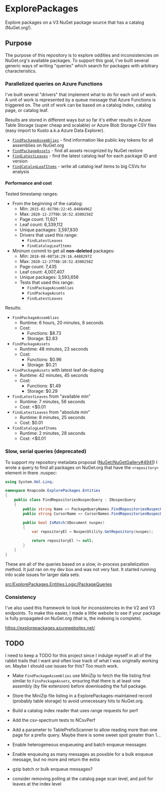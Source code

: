 # ExplorePackages

Explore packages on a V3 NuGet package source that has a catalog (NuGet.org!).

## Purpose

The purpose of this repository is to explore oddities and inconsistencies on NuGet.org's available packages. To support
this goal, I've built several generic ways of writing "queries" which search for packages with arbitrary characteristics.

### Parallelized queries on Azure Functions

I've built several "drivers" that implement what to do for each unit of work. A unit of work is represented by a queue
message that Azure Functions is triggered on. The unit of work can be based on a catalog index, catalog page, or catalog
leaf.

Results are stored in different ways but so far it's either results in Azure Table Storage (super cheap and scalable) or
Azure Blob Storage CSV files (easy import to Kusto a.k.a Azure Data Explorer).

- [`FindPackageAssemblies`](src/ExplorePackages.Worker.Logic/CatalogScan/Drivers/FindPackageAssemblies/FindPackageAssembliesDriver.cs) - find information like public key tokens for all assemblies on NuGet.org
- [`FindPackageAssets`](src/ExplorePackages.Worker.Logic/CatalogScan/Drivers/FindPackageAssets/FindPackageAssetsDriver.cs) - find all assets recognized by NuGet restore
- [`FindLatestLeaves`](src/ExplorePackages.Worker.Logic/CatalogScan/Drivers/FindLatestLeaves/FindLatestLeavesDriver.cs) - find the latest catalog leaf for each package ID and version
- [`FindCatalogLeafItems`](src/ExplorePackages.Worker.Logic/CatalogScan/Drivers/FindCatalogLeafItems/FindCatalogLeafItemsDriver.cs) - write all catalog leaf items to big CSVs for analysis

#### Performance and cost

Tested timestamp ranges:
- From the beginning of the catalog:
  - Min: `2015-02-01T06:22:45.8488496Z`
  - Max: `2020-12-27T08:10:52.8300258Z`
  - Page count: 11,621
  - Leaf count: 6,339,112
  - Unique packages: 3,597,830
  - Drivers that used this range:
    - `FindLatestLeaves`
    - `FindCatalogLeafItems`
- Mininum commit to get all **non-deleted** packages:
  - Min: `2018-08-08T16:29:16.4488297Z`
  - Max: `2020-12-27T08:10:52.8300258Z`
  - Page count: 7,435
  - Leaf count: 4,007,407
  - Unique packages: 3,593,656
  - Tests that used this range:
    - `FindPackageAssemblies`
    - `FindPackageAssets`
    - `FindLatestLeaves`

Results:
- `FindPackageAssemblies`
   - Runtime: 6 hours, 20 minutes, 8 seconds
   - Cost:
       - Functions: $8.73
       - Storage: $2.83
- `FindPackageAssets`
   - Runtime: 48 minutes, 23 seconds
   - Cost: 
       - Functions: $0.96
       - Storage: $0.21
- `FindPackageAssets` with latest leaf de-duping
   - Runtime: 42 minutes, 45 seconds
   - Cost: 
       - Functions: $1.49
       - Storage: $0.29
- `FindLatestLeaves` from "available min"
   - Runtime: 7 minutes, 56 seconds
   - Cost: <$0.01
- `FindLatestLeaves` from "absolute min"
   - Runtime: 8 minutes, 25 seconds
   - Cost: $0.01
- `FindCatalogLeafItems`
   - Runtime: 2 minutes, 28 seconds
   - Cost: <$0.01

### Slow, serial queries (deprecated)

To support my repository metadata proposal ([NuGet/NuGetGallery#4941](https://github.com/NuGet/NuGetGallery/issues/4941))
I wrote a query to find all packages on NuGet.org that have the `<repository>` element in there .nuspec:

```csharp
using System.Xml.Linq;

namespace Knapcode.ExplorePackages.Entities
{
    public class FindRepositoriesNuspecQuery : INuspecQuery
    {
        public string Name => PackageQueryNames.FindRepositoriesNuspecQuery;
        public string CursorName => CursorNames.FindRepositoriesNuspecQuery;

        public bool IsMatch(XDocument nuspec)
        {
            var repositoryEl = NuspecUtility.GetRepository(nuspec);

            return repositoryEl != null;
        }
    }
}
```

These are all of the queries based on a slow, in-process parallelization method. It just ran on my dev box and was not
very fast. It started running into scale issues for larger data sets.

[src/ExplorePackages.Entities.Logic/PackageQueries](src/ExplorePackages.Entities.Logic/PackageQueries)

### Consistency

I've also used this framework to look for inconsistencies in the V2 and V3 endpoints. To make this easier, I made a
little website to see if your package is fully propagated on NuGet.org (that is, the indexing is complete).

https://explorepackages.azurewebsites.net/

## TODO

I need to keep a TODO for this project since I indulge myself in all of the rabbit trails that I want and often lose
track of what I was originally working on. Maybe I should use issues for this? Too much work.

- Make `FindPackageAssemblies` use MiniZip to fetch the file listing first similar to `FinsPackageAssets`, ensuring that
  there is at least one assembly (by file extension) before downloading the full package.

- Store the MiniZip file listing in a ExplorePackages-maintained record (probably table storage) to avoid unnecessary
  hits to NuGet.org.

- Build a catalog index reader that uses range requests for perf

- Add the csv-spectrum tests to NCsvPerf

- Add a parameter to TablePrefixScanner to allow reading more than one page for a prefix query. Maybe there is some
  sweet spot greater than 1...

- Enable heterogeneous enqueueing and batch enqueue messages

- Enable enqueuing as many messages as possible for a bulk enqueue message, but no more and return the extra

- gzip batch or bulk enqueue messages?

- consider removing polling at the catalog page scan level, and poll for leaves at the index level
